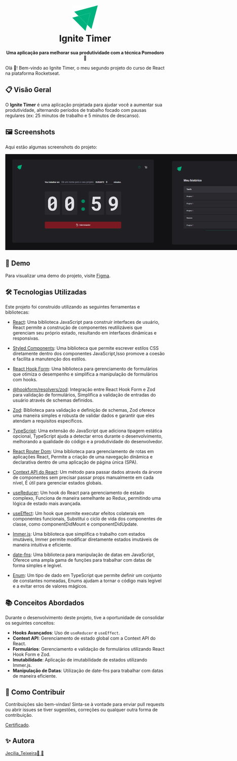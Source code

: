  <h1 align="center">
  <img src="./src/assets/logo-ignite.svg" alt="Ignite Feed Logo">
  <br>
  Ignite Timer
  <br>
</h1>

<p align="center">
  <b>Uma aplicação para melhorar sua produtividade com a técnica Pomodoro 🚀</b>
</p>

Olá 🖖! Bem-vindo ao Ignite Timer, o meu segundo projeto do curso de React na plataforma Rocketseat.

## 📋 Visão Geral

O **Ignite Timer** é uma aplicação projetada para ajudar você a aumentar sua produtividade, alternando períodos de trabalho focado com pausas regulares (ex: 25 minutos de trabalho e 5 minutos de descanso).

## 🖼️ Screenshots

Aqui estão algumas screenshots do projeto:

<div style="display: flex; justify-content: space-around;">
  <img src="./src/assets/Screenshot (227).png" alt="Screenshot 1" width="600">
  <img src="./src/assets/Screenshot (228).png" alt="Screenshot 2" width="600">
</div>

## 🎥 Demo

Para visualizar uma demo do projeto, visite [Figma](https://www.figma.com/community/file/1127351821076435124/ignite-timer).

## 🛠 Tecnologias Utilizadas

Este projeto foi construído utilizando as seguintes ferramentas e bibliotecas:

- [React](https://reactjs.org/): Uma biblioteca JavaScript para construir interfaces de usuário, React permite a construção de componentes reutilizáveis que gerenciam seu próprio estado, resultando em interfaces dinâmicas e responsivas.

- [Styled Components](https://styled-components.com/): Uma biblioteca que permite escrever estilos CSS diretamente dentro dos componentes JavaScript,Isso promove a coesão e facilita a manutenção dos estilos.

- [React Hook Form](https://react-hook-form.com/): Uma biblioteca para gerenciamento de formulários que otimiza o desempenho e simplifica a manipulação de formulários com hooks.

- [@hookform/resolvers/zod](https://react-hook-form.com/api/useform): Integração entre React Hook Form e Zod para validação de formulários, Simplifica a validação de entradas do usuário através de schemas definidos.

- [Zod](https://zod.dev/): Biblioteca para validação e definição de schemas, Zod oferece uma maneira simples e robusta de validar dados e garantir que eles atendam a requisitos específicos.

- [TypeScript](https://www.typescriptlang.org/): Uma extensão do JavaScript que adiciona tipagem estática opcional, TypeScript ajuda a detectar erros durante o desenvolvimento, melhorando a qualidade do código e a produtividade do desenvolvedor.

- [React Router Dom](https://reactrouter.com/): Uma biblioteca para gerenciamento de rotas em aplicações React, Permite a criação de uma navegação dinâmica e declarativa dentro de uma aplicação de página única (SPA).

- [Context API do React](https://reactjs.org/docs/context.html): Um método para passar dados através da árvore de componentes sem precisar passar props manualmente em cada nível, É útil para gerenciar estados globais.

- [useReducer](https://reactjs.org/docs/hooks-reference.html#usereducer): Um hook do React para gerenciamento de estado complexo, Funciona de maneira semelhante ao Redux, permitindo uma lógica de estado mais avançada.

- [useEffect](https://reactjs.org/docs/hooks-reference.html#useeffect): Um hook que permite executar efeitos colaterais em componentes funcionais, Substitui o ciclo de vida dos componentes de classe, como componentDidMount e componentDidUpdate.

- [Immer.js](https://immerjs.github.io/immer/): Uma biblioteca que simplifica o trabalho com estados imutáveis, Immer permite modificar diretamente estados imutáveis de maneira intuitiva e eficiente.

- [date-fns](https://date-fns.org/): Uma biblioteca para manipulação de datas em JavaScript, Oferece uma ampla gama de funções para trabalhar com datas de forma simples e legível.

- [Enum](https://www.typescriptlang.org/docs/handbook/enums.html): Um tipo de dado em TypeScript que permite definir um conjunto de constantes nomeadas, Enums ajudam a tornar o código mais legível e a evitar erros de valores mágicos.

## 📚 Conceitos Abordados

Durante o desenvolvimento deste projeto, tive a oportunidade de consolidar os seguintes conceitos:

- **Hooks Avançados**: Uso de `useReducer` e `useEffect`.
- **Context API**: Gerenciamento de estado global com a Context API do React.
- **Formulários**: Gerenciamento e validação de formulários utilizando React Hook Form e Zod.
- **Imutabilidade**: Aplicação de imutabilidade de estados utilizando Immer.js.
- **Manipulação de Datas**: Utilização de date-fns para trabalhar com datas de maneira eficiente.


## 🤝 Como Contribuir

Contribuições são bem-vindas! Sinta-se à vontade para enviar pull requests ou abrir issues se tiver sugestões, correções ou qualquer outra forma de contribuição.

[Certificado](https://app.rocketseat.com.br/certificates/03c97875-b19a-4e4a-b21f-b43e00c94225).
## ✨ Autora
[Jecilia_Teixeira🌺 🌟](https://github.com/jecilia)

